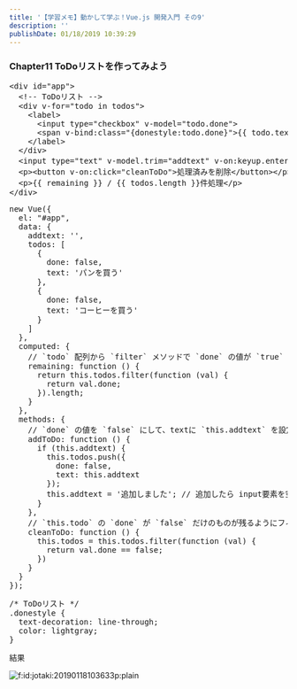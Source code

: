 ```yaml
---
title: '【学習メモ】動かして学ぶ！Vue.js 開発入門 その9'
description: ''
publishDate: 01/18/2019 10:39:29
---
```

<h3>Chapter11 ToDoリストを作ってみよう</h3>

<pre class="code lang-html" data-lang="html" data-unlink><span class="synIdentifier">&lt;</span><span class="synStatement">div</span><span class="synIdentifier"> </span><span class="synType">id</span><span class="synIdentifier">=</span><span class="synConstant">&quot;app&quot;</span><span class="synIdentifier">&gt;</span>
  <span class="synComment">&lt;!-- ToDoリスト --&gt;</span>
  <span class="synIdentifier">&lt;</span><span class="synStatement">div</span><span class="synIdentifier"> v-</span><span class="synType">for</span><span class="synIdentifier">=</span><span class="synConstant">&quot;todo in todos&quot;</span><span class="synIdentifier">&gt;</span>
    <span class="synIdentifier">&lt;</span><span class="synStatement">label</span><span class="synIdentifier">&gt;</span>
      <span class="synIdentifier">&lt;</span><span class="synStatement">input</span><span class="synIdentifier"> </span><span class="synType">type</span><span class="synIdentifier">=</span><span class="synConstant">&quot;checkbox&quot;</span><span class="synIdentifier"> v-model=</span><span class="synConstant">&quot;todo.done&quot;</span><span class="synIdentifier">&gt;</span>
      <span class="synIdentifier">&lt;</span><span class="synStatement">span</span><span class="synIdentifier"> v-bind:</span><span class="synType">class</span><span class="synIdentifier">=</span><span class="synConstant">&quot;{donestyle:todo.done}&quot;</span><span class="synIdentifier">&gt;</span>{{ todo.text }}<span class="synIdentifier">&lt;/</span><span class="synStatement">span</span><span class="synIdentifier">&gt;</span>
    <span class="synIdentifier">&lt;/</span><span class="synStatement">label</span><span class="synIdentifier">&gt;</span>
  <span class="synIdentifier">&lt;/</span><span class="synStatement">div</span><span class="synIdentifier">&gt;</span>
  <span class="synIdentifier">&lt;</span><span class="synStatement">input</span><span class="synIdentifier"> </span><span class="synType">type</span><span class="synIdentifier">=</span><span class="synConstant">&quot;text&quot;</span><span class="synIdentifier"> v-model.trim=</span><span class="synConstant">&quot;addtext&quot;</span><span class="synIdentifier"> v-on:keyup.enter=</span><span class="synConstant">&quot;addToDo&quot;</span><span class="synIdentifier"> placeholder=</span><span class="synConstant">&quot;すること&quot;</span><span class="synIdentifier">&gt;</span>
  <span class="synIdentifier">&lt;</span><span class="synStatement">p</span><span class="synIdentifier">&gt;&lt;</span><span class="synStatement">button</span><span class="synIdentifier"> v-on:click=</span><span class="synConstant">&quot;cleanToDo&quot;</span><span class="synIdentifier">&gt;</span>処理済みを削除<span class="synIdentifier">&lt;/</span><span class="synStatement">button</span><span class="synIdentifier">&gt;&lt;/</span><span class="synStatement">p</span><span class="synIdentifier">&gt;</span>
  <span class="synIdentifier">&lt;</span><span class="synStatement">p</span><span class="synIdentifier">&gt;</span>{{ remaining }} / {{ todos.length }}件処理<span class="synIdentifier">&lt;/</span><span class="synStatement">p</span><span class="synIdentifier">&gt;</span>
<span class="synIdentifier">&lt;/</span><span class="synStatement">div</span><span class="synIdentifier">&gt;</span>
</pre>




<pre class="code lang-javascript" data-lang="javascript" data-unlink><span class="synStatement">new</span> Vue(<span class="synIdentifier">{</span>
  el: <span class="synConstant">&quot;#app&quot;</span>,
  data: <span class="synIdentifier">{</span>
    addtext: <span class="synConstant">''</span>,
    todos: <span class="synIdentifier">[</span>
      <span class="synIdentifier">{</span>
        done: <span class="synConstant">false</span>,
        text: <span class="synConstant">'パンを買う'</span>
      <span class="synIdentifier">}</span>,
      <span class="synIdentifier">{</span>
        done: <span class="synConstant">false</span>,
        text: <span class="synConstant">'コーヒーを買う'</span>
      <span class="synIdentifier">}</span>
    <span class="synIdentifier">]</span>
  <span class="synIdentifier">}</span>,
  computed: <span class="synIdentifier">{</span>
    <span class="synComment">// `todo` 配列から `filter` メソッドで `done` の値が `true` のものだけ取り出してその個数を返す</span>
    remaining: <span class="synIdentifier">function</span> () <span class="synIdentifier">{</span>
      <span class="synStatement">return</span> <span class="synIdentifier">this</span>.todos.filter(<span class="synIdentifier">function</span> (val) <span class="synIdentifier">{</span>
        <span class="synStatement">return</span> val.done;
      <span class="synIdentifier">}</span>).length;
    <span class="synIdentifier">}</span>
  <span class="synIdentifier">}</span>,
  methods: <span class="synIdentifier">{</span>
    <span class="synComment">// `done` の値を `false` にして、textに `this.addtext` を設定したオブジェクトを、`this.todos` 配列に追加</span>
    addToDo: <span class="synIdentifier">function</span> () <span class="synIdentifier">{</span>
      <span class="synStatement">if</span> (<span class="synIdentifier">this</span>.addtext) <span class="synIdentifier">{</span>
        <span class="synIdentifier">this</span>.todos.push(<span class="synIdentifier">{</span>
          done: <span class="synConstant">false</span>,
          text: <span class="synIdentifier">this</span>.addtext
        <span class="synIdentifier">}</span>);
        <span class="synIdentifier">this</span>.addtext = <span class="synConstant">'追加しました'</span>; <span class="synComment">// 追加したら input要素を空にするために `this.addtext` を空にする</span>
      <span class="synIdentifier">}</span>
    <span class="synIdentifier">}</span>,
    <span class="synComment">// `this.todo` の `done` が `false` だけのものが残るようにフィルターをかけて、`this.todos` に入れ直します。</span>
    cleanToDo: <span class="synIdentifier">function</span> () <span class="synIdentifier">{</span>
      <span class="synIdentifier">this</span>.todos = <span class="synIdentifier">this</span>.todos.filter(<span class="synIdentifier">function</span> (val) <span class="synIdentifier">{</span>
        <span class="synStatement">return</span> val.done == <span class="synConstant">false</span>;
      <span class="synIdentifier">}</span>)
    <span class="synIdentifier">}</span>
  <span class="synIdentifier">}</span>
<span class="synIdentifier">}</span>);
</pre>




<pre class="code lang-css" data-lang="css" data-unlink><span class="synComment">/* ToDoリスト */</span>
<span class="synIdentifier">.donestyle</span> <span class="synIdentifier">{</span>
  <span class="synType">text-decoration</span>: <span class="synConstant">line-through</span>;
  <span class="synType">color</span>: <span class="synConstant">lightgray</span>;
<span class="synIdentifier">}</span>
</pre>


<p>結果</p>

<p><span itemscope itemtype="http://schema.org/Photograph"><img src="/images/hatena/20190118103633.png" alt="f:id:jotaki:20190118103633p:plain" title="f:id:jotaki:20190118103633p:plain" class="hatena-fotolife" itemprop="image"></span></p>
